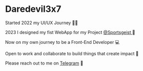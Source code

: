 # Daredevil3x7

Started 2022 my UI/UX Journey 👨‍🎨

2023 I designed my fist WebApp for my Project [@Sportsgeist ](https://github.com/SportsgeistXYZ) 🤝

Now on my own journey to be a Front-End Developer 💻

Open to work and collaborate to build things that create impact 💯

Please reach out to me on [Telegram](https://t.me/Daredevil3x7) 🤙
